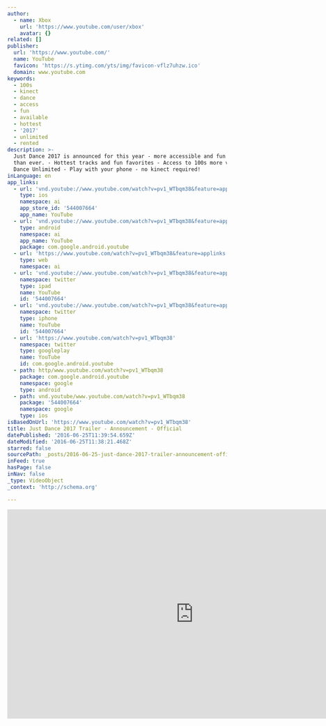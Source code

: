 ```yaml
---
author:
  - name: Xbox
    url: 'https://www.youtube.com/user/xbox'
    avatar: {}
related: []
publisher:
  url: 'https://www.youtube.com/'
  name: YouTube
  favicon: 'https://s.ytimg.com/yts/img/favicon-vflz7uhzw.ico'
  domain: www.youtube.com
keywords:
  - 100s
  - kinect
  - dance
  - access
  - fun
  - available
  - hottest
  - '2017'
  - unlimited
  - rented
description: >-
  Just Dance 2017 is announced for this year - more accessible and fun to play
  than ever. - Hottest tracks and fun favorites - Access to 100s more via Just
  Dance Unlimited - Play with your phone - no kinect required!
inLanguage: en
app_links:
  - url: 'vnd.youtube://www.youtube.com/watch?v=pv1_WTbqm38&feature=applinks'
    type: ios
    namespace: ai
    app_store_id: '544007664'
    app_name: YouTube
  - url: 'vnd.youtube://www.youtube.com/watch?v=pv1_WTbqm38&feature=applinks'
    type: android
    namespace: ai
    app_name: YouTube
    package: com.google.android.youtube
  - url: 'https://www.youtube.com/watch?v=pv1_WTbqm38&feature=applinks'
    type: web
    namespace: ai
  - url: 'vnd.youtube://www.youtube.com/watch?v=pv1_WTbqm38&feature=applinks'
    namespace: twitter
    type: ipad
    name: YouTube
    id: '544007664'
  - url: 'vnd.youtube://www.youtube.com/watch?v=pv1_WTbqm38&feature=applinks'
    namespace: twitter
    type: iphone
    name: YouTube
    id: '544007664'
  - url: 'https://www.youtube.com/watch?v=pv1_WTbqm38'
    namespace: twitter
    type: googleplay
    name: YouTube
    id: com.google.android.youtube
  - path: http/www.youtube.com/watch?v=pv1_WTbqm38
    package: com.google.android.youtube
    namespace: google
    type: android
  - path: vnd.youtube/www.youtube.com/watch?v=pv1_WTbqm38
    package: '544007664'
    namespace: google
    type: ios
isBasedOnUrl: 'https://www.youtube.com/watch?v=pv1_WTbqm38'
title: Just Dance 2017 Trailer - Announcement - Official
datePublished: '2016-06-25T11:39:54.659Z'
dateModified: '2016-06-25T11:38:21.468Z'
starred: false
sourcePath: _posts/2016-06-25-just-dance-2017-trailer-announcement-official.md
inFeed: true
hasPage: false
inNav: false
_type: VideoObject
_context: 'http://schema.org'

---
```

<iframe src="https://cdn.embedly.com/widgets/media.html?src=https%3A%2F%2Fwww.youtube.com%2Fembed%2Fpv1_WTbqm38%3Ffeature%3Doembed&amp;url=http%3A%2F%2Fwww.youtube.com%2Fwatch%3Fv%3Dpv1_WTbqm38&amp;image=https%3A%2F%2Fi.ytimg.com%2Fvi%2Fpv1_WTbqm38%2Fhqdefault.jpg&amp;key=b7d04c9b404c499eba89ee7072e1c4f7&amp;type=text%2Fhtml&amp;schema=youtube" width="854" height="480" scrolling="no" frameborder="0" allowfullscreen="" style=""></iframe>